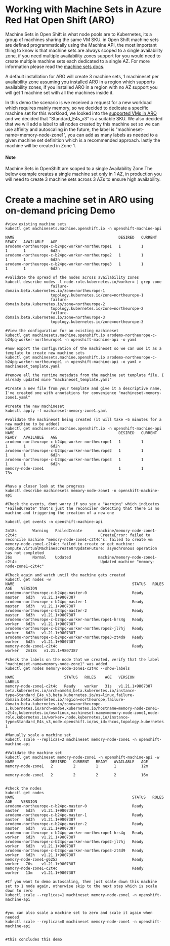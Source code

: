 # Working with Machine Sets in Azure Red Hat Open Shift (ARO)

Machine Sets in Open Shift is what node pools are to Kubernetes, its a group of machines sharing the same VM SKU. in Open Shift machine sets are defined programmatically using the Machine API, the most important thing to know is that machine sets are always scoped to a single availability zone, if you need multiple availability zones support for you would need to create multiple machine sets each dedicated to a single AZ. 
For more information please read the [machine sets docs](https://docs.openshift.com/container-platform/4.7/machine_management/creating_machinesets/creating-machineset-azure.html#machineset-creating-non-guaranteed-instance_creating-machineset-azure).

A default installation for ARO will create 3 machine sets, 1 machineset per availability zone assuming you installed ARO in a region which supports availability zones, if you installed ARO in a region with no AZ support you will get 1 machine set with all the machines inside it.

In this demo the scenario is we received a request for a new workload which requires mainly memory, so we decided to dedicate a specific machine set for this workload, we looked into the [supported VMs in ARO](https://docs.microsoft.com/en-gb/azure/openshift/support-policies-v4#supported-virtual-machine-sizes) and we decided that "Standard_E4s_v3" is a suitable SKU. We also decided that we will add a label to all nodes created by this machine set so we can use affinity and autoscaling in the future, the label is "machineset-name=memory-node-zone1", you can add as many labels as needed to a given machine set definition which is a recommended approach. lastly the machine will be created in Zone 1. 

#### Note 
Machine Sets in OpenShift are scoped to a single Availability Zone.The below example creates a single machine set only in 1 AZ, in production you will need to create 3 machine sets across 3 AZs to ensure high availability.



# Create a machine set in ARO using on-demand pricing Demo 

```shell 
#view existing machine sets 
kubectl get machinesets.machine.openshift.io -n openshift-machine-api

NAME                                              DESIRED   CURRENT   READY   AVAILABLE   AGE
arodemo-northeurope-c-b24pq-worker-northeurope1   1         1         1       1           6d2h
arodemo-northeurope-c-b24pq-worker-northeurope2   1         1         1       1           6d2h
arodemo-northeurope-c-b24pq-worker-northeurope3   1         1         1       1           6d2h

#validate the spread of the nodes across availability zones 
kubectl describe nodes -l node-role.kubernetes.io/worker= | grep zone 
                    failure-domain.beta.kubernetes.io/zone=northeurope-1
                    topology.kubernetes.io/zone=northeurope-1
                    failure-domain.beta.kubernetes.io/zone=northeurope-2
                    topology.kubernetes.io/zone=northeurope-2
                    failure-domain.beta.kubernetes.io/zone=northeurope-3
                    topology.kubernetes.io/zone=northeurope-3

#View the configuration for an existing machineset 
kubectl get machinesets.machine.openshift.io arodemo-northeurope-c-b24pq-worker-northeurope1 -n openshift-machine-api -o yaml

#now export the configuration of the machineset so we can use it as a template to create new machine sets 
kubectl get machinesets.machine.openshift.io arodemo-northeurope-c-b24pq-worker-northeurope1 -n openshift-machine-api -o yaml > machineset_template.yaml

#remove all the runtime metadata from the machine set template file, I already updated mine "machineset_template.yaml" 

#Create a new file from your template and give it a descriptive name, I've created one with annotations for convenience "machineset-memory-zone1.yaml" 

#create the new machineset 
kubectl apply -f machineset-memory-zone1.yaml

#validate the machineset being created (it will take ~5 minutes for a new machine to be added)
kubectl get machinesets.machine.openshift.io -n openshift-machine-api
NAME                                              DESIRED   CURRENT   READY   AVAILABLE   AGE
arodemo-northeurope-c-b24pq-worker-northeurope1   1         1         1       1           6d2h
arodemo-northeurope-c-b24pq-worker-northeurope2   1         1         1       1           6d2h
arodemo-northeurope-c-b24pq-worker-northeurope3   1         1         1       1           6d2h
memory-node-zone1                                 1         1                             73s


#have a closer look at the progress 
kubectl describe machinesets memory-node-zone1 -n openshift-machine-api

#Check the events, dont worry if you see a "Warning" which indicates "FailedCreate" that's just the reconciler detecting that there is no machine and triggering the creation of a new one 

kubectl get events -n openshift-machine-api

2m18s       Warning   FailedCreate       machine/memory-node-zone1-c2t4c                                     CreateError: failed to reconcile machine "memory-node-zone1-c2t4c"s: failed to create vm memory-node-zone1-c2t4c: failed to create or get machine: compute.VirtualMachinesCreateOrUpdateFuture: asynchronous operation has not completed
26s         Normal    Updated            machine/memory-node-zone1-c2t4c                                     Updated machine "memory-node-zone1-c2t4c"

#Check again and watch until the machine gets created 
kubectl get nodes -w
NAME                                                    STATUS   ROLES    AGE    VERSION
arodemo-northeurope-c-b24pq-master-0                    Ready    master   6d3h   v1.21.1+9807387
arodemo-northeurope-c-b24pq-master-1                    Ready    master   6d3h   v1.21.1+9807387
arodemo-northeurope-c-b24pq-master-2                    Ready    master   6d3h   v1.21.1+9807387
arodemo-northeurope-c-b24pq-worker-northeurope1-hrs4g   Ready    worker   6d2h   v1.21.1+9807387
arodemo-northeurope-c-b24pq-worker-northeurope2-jl7hj   Ready    worker   6d2h   v1.21.1+9807387
arodemo-northeurope-c-b24pq-worker-northeurope3-zt4d9   Ready    worker   6d2h   v1.21.1+9807387
memory-node-zone1-c2t4c                                 Ready    worker   2m18s   v1.21.1+9807387

#check the labels on the node that we created, verify that the label "machineset-name=memory-node-zone1" was added 
kubectl get nodes memory-node-zone1-c2t4c --show-labels

NAME                      STATUS   ROLES    AGE   VERSION           LABELS
memory-node-zone1-c2t4c   Ready    worker   31s   v1.21.1+9807387   beta.kubernetes.io/arch=amd64,beta.kubernetes.io/instance-type=Standard_E4s_v3,beta.kubernetes.io/os=linux,failure-domain.beta.kubernetes.io/region=northeurope,failure-domain.beta.kubernetes.io/zone=northeurope-1,kubernetes.io/arch=amd64,kubernetes.io/hostname=memory-node-zone1-c2t4c,kubernetes.io/os=linux,machineset-name=memory-node-zone1,node-role.kubernetes.io/worker=,node.kubernetes.io/instance-type=Standard_E4s_v3,node.openshift.io/os_id=rhcos,topology.kubernetes.io/region=northeurope,topology.kubernetes.io/zone=northeurope-1

#Manually scale a machine set 
kubectl scale --replicas=2 machineset memory-node-zone1 -n openshift-machine-api

#Validate the machine set 
kubectl get machineset memory-node-zone1 -n openshift-machine-api -w
NAME                DESIRED   CURRENT   READY   AVAILABLE   AGE
memory-node-zone1   2         2         1       1           12m

memory-node-zone1   2         2         2       2           16m


#check the nodes 
kubectl get nodes 
NAME                                                    STATUS   ROLES    AGE    VERSION
arodemo-northeurope-c-b24pq-master-0                    Ready    master   6d3h   v1.21.1+9807387
arodemo-northeurope-c-b24pq-master-1                    Ready    master   6d3h   v1.21.1+9807387
arodemo-northeurope-c-b24pq-master-2                    Ready    master   6d3h   v1.21.1+9807387
arodemo-northeurope-c-b24pq-worker-northeurope1-hrs4g   Ready    worker   6d2h   v1.21.1+9807387
arodemo-northeurope-c-b24pq-worker-northeurope2-jl7hj   Ready    worker   6d2h   v1.21.1+9807387
arodemo-northeurope-c-b24pq-worker-northeurope3-zt4d9   Ready    worker   6d2h   v1.21.1+9807387
memory-node-zone1-g625z                                 Ready    worker   76s    v1.21.1+9807387
memory-node-zone1-c2t4c                                 Ready    worker   13m    v1.21.1+9807387

#If you want to demo autoscaling, then just scale down this machine set to 1 node again, otherwise skip to the next step which is scale down to zero 
kubectl scale --replicas=1 machineset memory-node-zone1 -n openshift-machine-api


#you can also scale a machine set to zero and scale it again when needed 
kubectl scale --replicas=0 machineset memory-node-zone1 -n openshift-machine-api


#this concludes this demo
``` 
